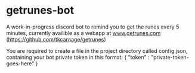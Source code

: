 # getrunes-bot
A work-in-progress discord bot to remind you to get the runes every 5 minutes, currently availible as a webapp at www.getrunes.com (https://github.com/tkcarnage/getrunes)

You are required to create a file in the project directory called config.json,
containing your bot private token in this format:
{
  "token"  : "private-token-goes-here"
}
